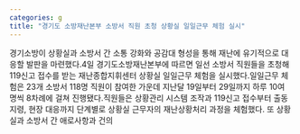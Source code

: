 ```yaml
---
categories: g
title: "경기도 소방재난본부 소방서 직원 초청 상황실 일일근무 체험 실시"
---
```

경기소방이 상황실과 소방서 간 소통 강화와 공감대 형성을 통해 재난에 유기적으로 대응할 발판을 마련했다.4일 경기도소방재난본부에 따르면 일선 소방서 직원들을 초청해 119신고 접수를 받는 재난종합지휘센터 상황실 일일근무 체험을 실시했다.일일근무 체험은 23개 소방서 118명 직원이 참여한 가운데 지난달 19일부터 29일까지 하루 10여 명씩 8차례에 걸쳐 진행됐다.직원들은 상황관리 시스템 조작과 119신고 접수부터 출동지령, 현장 대응까지 단계별로 상황실 근무자의 재난상황처리 과정을 체험했다. 또 상황실과 소방서 간 애로사항과 건의